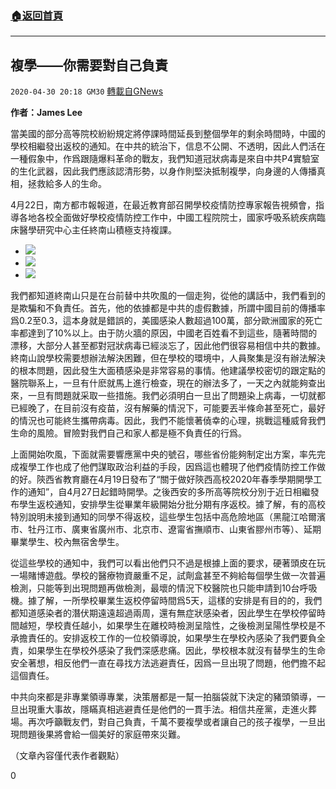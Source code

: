 ###  [:house:返回首頁](https://github.com/ourhimalayas/txt)
---

## 複學——你需要對自己負責
`2020-04-30 20:18 GM30` [轉載自GNews](https://gnews.org/zh-hant/190411/)

**作者：James Lee**

當美國的部分高等院校紛紛規定將停課時間延長到整個學年的剩余時間時，中國的學校相繼發出返校的通知。在中共的統治下，信息不公開、不透明，因此人們活在一種假象中，作爲跟隨爆料革命的戰友，我們知道冠狀病毒是來自中共P4實驗室的生化武器，因此我們應該認清形勢，以身作則堅決抵制複學，向身邊的人傳播真相，拯救給多人的生命。

4月22日，南方都市報報道，在最近教育部召開學校疫情防控專家報告視頻會，指導各地各校全面做好學校疫情防控工作中，中國工程院院士，國家呼吸系統疾病臨床醫學研究中心主任終南山積極支持複課。

- ![](https://s3.amazonaws.com/gnews-media-offload/wp-content/uploads/2020/04/30200447/1-190.png)
- ![](https://s3.amazonaws.com/gnews-media-offload/wp-content/uploads/2020/04/30200459/2-115.png)
- ![](https://s3.amazonaws.com/gnews-media-offload/wp-content/uploads/2020/04/30200512/3-102.png)


我們都知道終南山只是在台前替中共吹風的一個走狗，從他的講話中，我們看到的是欺騙和不負責任。首先，他的依據都是中共的虛假數據，所謂中國目前的傳播率爲0.2至0.3，這本身就是錯誤的，美國感染人數超過100萬，部分歐洲國家的死亡率都達到了10%以上。由于防火牆的原因，中國老百姓看不到這些，隨著時間的漂移，大部分人甚至都對冠狀病毒已經淡忘了，因此他們很容易相信中共的數據。終南山說學校需要想辦法解決困難，但在學校的環境中，人員聚集是沒有辦法解決的根本問題，因此發生大面積感染是非常容易的事情。他建議學校密切的跟定點的醫院聯系上，一旦有什麽就馬上進行檢查，現在的辦法多了，一天之內就能夠查出來，一旦有問題就采取一些措施。我們必須明白一旦出了問題染上病毒，一切就都已經晚了，在目前沒有疫苗，沒有解藥的情況下，可能要丟半條命甚至死亡，最好的情況也可能終生攜帶病毒。因此，我們不能懷著僥幸的心理，挑戰這種威脅我們生命的風險。冒險對我們自己和家人都是極不負責任的行爲。

上面開始吹風，下面就需要響應黨中央的號召，哪些省份能夠制定出方案，率先完成複學工作也成了他們謀取政治利益的手段，因爲這也體現了他們疫情防控工作做的好。陝西省教育廳在4月19日發布了“關于做好陝西高校2020年春季學期開學工作的通知”，自4月27日起錯時開學。之後西安的多所高等院校分別于近日相繼發布學生返校通知，安排學生從畢業年級開始分批分期有序返校。據了解，有的高校特別說明未接到通知的同學不得返校，這些學生包括中高危險地區（黑龍江哈爾濱市、牡丹江市、廣東省廣州市、北京市、遼甯省撫順市、山東省膠州市等）、延期畢業學生、校內無宿舍學生。

從這些學校的通知中，我們可以看出他們只不過是根據上面的要求，硬著頭皮在玩一場賭博遊戲。學校的醫療物資嚴重不足，試劑盒甚至不夠給每個學生做一次普遍檢測，只能等到出現問題再做檢測，最壞的情況下校醫院也只能申請到10台呼吸機。據了解，一所學校畢業生返校停留時間爲5天，這樣的安排是有目的的，我們都知道感染者的潛伏期遠遠超過兩周，還有無症狀感染者，因此學生在學校停留時間越短，學校責任越小，如果學生在離校時檢測呈陰性，之後檢測呈陽性學校是不承擔責任的。安排返校工作的一位校領導說，如果學生在學校內感染了我們要負全責，如果學生在學校外感染了我們深感悲痛。因此，學校根本就沒有替學生的生命安全著想，相反他們一直在尋找方法逃避責任，因爲一旦出現了問題，他們擔不起這個責任。

中共向來都是非專業領導專業，決策層都是一幫一拍腦袋就下決定的豬頭領導，一旦出現重大事故，隱瞞真相逃避責任是他們的一貫手法。相信共産黨，走進火葬場。再次呼籲戰友們，對自己負責，千萬不要複學或者讓自己的孩子複學，一旦出現問題後果將會給一個美好的家庭帶來災難。

（文章內容僅代表作者觀點）

0
